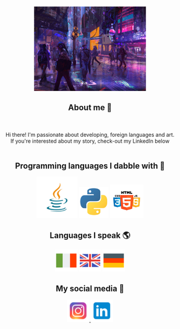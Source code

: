 <p align="center">
  <img src="https://raw.githubusercontent.com/ClaraCatania/ClaraCatania/main/background_img.jpg" alt="Banner" width="60%">
</p>

<h2 align="center">About me 🧸</h2>

<p align="center">
    <br>
    <br>
  Hi there! I'm passionate about developing, foreign languages and art. <br>
  If you're interested about my story, check-out my LinkedIn below
    <br>
    <br>
  
</p>

<h2 align="center">Programming languages I dabble with 👾</h2>

<p align="center">
  <img src="java_logo.jpeg" alt="Java" width="110">  
  <img src="python_icon.jpeg" alt="Python" width="80">  
  <img src="css_html_js_logo.jpeg" alt="CSS, HTML, JS" width="90">  
</p>



<h2 align="center">Languages I speak 🌎</h2>
<p align="center">
    <img src="ita.png" alt="ita" width="60">
    <img src="gt.png" alt="eng" width="60">
    <img src="de.png" alt="de" width="60">

 
</p>
<h2 align="center">My social media 📱</h2>

<p align="center">
  <a href="https://www.instagram.com/clara.catania_">
    <img src="insta.png" alt="Instagram" width="60">
  </a>
  <a href="https://www.linkedin.com/in/clara-catania-885856267/">
    <img src="linkedin.png" alt="LinkedIn" width="60">
  </a>
</p>
